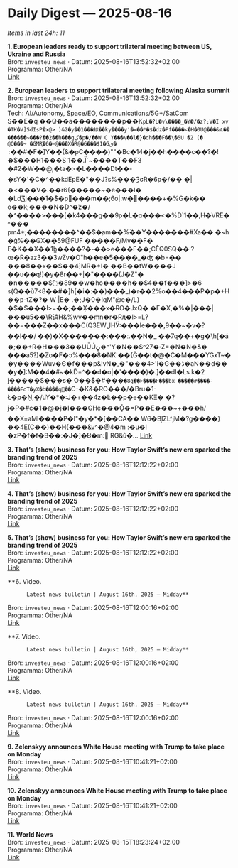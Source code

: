 # Daily Digest — 2025-08-16

_Items in last 24h: 11_

**1. European leaders ready to support trilateral meeting between US, Ukraine and Russia**  
Bron: `investeu_news` · Datum: 2025-08-16T13:52:32+02:00  
Programma: Other/NA  
[Link](https://www.euronews.com/my-europe/2025/08/16/european-leaders-ready-to-support-trilateral-meeting-between-us-ukraine-and-russia)

**2. European leaders to support trilateral meeting following Alaska summit**  
Bron: `investeu_news` · Datum: 2025-08-16T13:52:32+02:00  
Programma: Other/NA  
Tech: AI/Autonomy, Space/EO, Communications/5G+/SatCom  
S��E�q  ��Q��a��������p��K`pL�?L�v\����_�Y�/�z?;V�I xv	�TK�V]SdIsP�x@> )&2�y��1���鮽��ky����y'�=��*ֽ�$�dz�Pf����<�H�0U@���&Ѧ�� ������~���?��2��h���gڳ�p�/��W C Y���\��l�}�dh���F��\�5U �2 (�	@Q���~
�GMR҈�6�̶@���X�R@�6���$1�Gٯ�
:`��#�F�]Y��{&�pC����)""�Bc�14�j��h����c��?�!�$���Η1���S
1��.Ї˘~����T��F3 �#2�W��@,�ta�>�L����Dt��-�sY�'�C�^��kdEpE�"��J?s%���ȜʛR�6p�/�� �|�<���V�.��r6{�����~�e���I��LԁƷj���1�$�pْ���m��;6o|:w�����+�%G�k�� o��k;����N�D^�֔z�/�^����>���[�k4���g��9p�L�ɑ���<�%D`1��,H�VRE�^���	pm4*;��������^��$�ۭam��%ۡ��Y�������#Xa��
�~h �ġ%��GX��59@FUF �����F/Mv��F�
E�K��X��1b̳����?�-��>e���F��;CĒQ0SQ��·?œ�R�az3��3wZv�O"h��e�5����_�ʤ	�b=��
���8��x��$��4]MR�*I� ��B��tW����J
��u��q!]�y�8r�̀�+|�"����(J�Z"��n�����$߫�89��w�ho����h��$4��f���]>�6 s{Q��ù7<8��#�]h[�i�:��)���_)�r��2%o��4���P�p�+H��p-tZ�?�	W|E�
.�;J�0�IqM"@e�/L} �$�$���l>=��;��X̦���x�ɌO�JxQ�	�Γ�X,�%�|���|���u5��\R诮H&%wv��mn�r�Rԯ�l>=L?��=���Z��x���C(Q3EWلHЎ:���le���,9��~�v�?��l��/	��)�X�������:���ː.��N�_��7q��+�ց�\h[�á	�;��+R�H���3��UŪÚڼ�^'Y�N��$^27�꭫Z=�N�N�&����a5?)�Zo�F�ͻ%���8�NK'��{Ǧ��t�@�C�M���YGxT~��y����Wuv�Ͼ�f���p&IvN�,�"���4>'i�G��ڈ�aN��d���y�]:M��4�#~�kĎ=^��d�o|�'����)�.]��dI�Ls k�2 j�����S���s�O��$�#���`�8g��>����F���bx�����#����-����FoT�yX�b�̍���q��`C-�K&�RO���/�Bru�1-Ł�p�Ņ,�/uY�*�:J�+��4z�Ŀ��p�e��KΞ� �?j�P�#c�1�@�j�l���GΗe���Ǭ�=P��E���~+���h/��X=aMl����P�I"�y�*�[��CA�� W6�BI͙ؕZL^jM�?g����}��4E(C��)��H{���&v^�@4�m :�u�!�zP�f�f�B��:�J�]�Ȣ�m:
َRG&ů�…
[Link](https://www.euronews.com/my-europe/2025/08/16/european-leaders-ready-to-support-trilateral-meeting-between-us-ukraine-and-russia)

**3. That’s (show) business for you: How Taylor Swift’s new era sparked the branding trend of 2025**  
Bron: `investeu_news` · Datum: 2025-08-16T12:12:22+02:00  
Programma: Other/NA  
[Link](https://www.euronews.com/culture/2025/08/16/thats-show-business-for-you-how-taylor-swifts-new-era-sparked-the-branding-trend-of-2025)

**4. That’s (show) business for you: How Taylor Swift’s new era sparked the branding trend of 2025**  
Bron: `investeu_news` · Datum: 2025-08-16T12:12:22+02:00  
Programma: Other/NA  
[Link](https://www.euronews.com/culture/2025/08/16/thats-show-business-for-you-how-taylor-swifts-new-era-sparked-the-branding-trend-of-2025)

**5. That’s (show) business for you: How Taylor Swift’s new era sparked the branding trend of 2025**  
Bron: `investeu_news` · Datum: 2025-08-16T12:12:22+02:00  
Programma: Other/NA  
[Link](https://www.euronews.com/culture/2025/08/16/thats-show-business-for-you-how-taylor-swifts-new-era-sparked-the-branding-trend-of-2025)

**6. Video.
            
          Latest news bulletin | August 16th, 2025 – Midday**  
Bron: `investeu_news` · Datum: 2025-08-16T12:00:16+02:00  
Programma: Other/NA  
[Link](https://www.euronews.com/video/2025/08/16/latest-news-bulletin-august-16th-2025-midday)

**7. Video.
            
          Latest news bulletin | August 16th, 2025 – Midday**  
Bron: `investeu_news` · Datum: 2025-08-16T12:00:16+02:00  
Programma: Other/NA  
[Link](https://www.euronews.com/video/2025/08/16/latest-news-bulletin-august-16th-2025-midday)

**8. Video.
            
          Latest news bulletin | August 16th, 2025 – Midday**  
Bron: `investeu_news` · Datum: 2025-08-16T12:00:16+02:00  
Programma: Other/NA  
[Link](https://www.euronews.com/video/2025/08/16/latest-news-bulletin-august-16th-2025-midday)

**9. Zelenskyy announces White House meeting with Trump to take place on Monday**  
Bron: `investeu_news` · Datum: 2025-08-16T10:41:21+02:00  
Programma: Other/NA  
[Link](https://www.euronews.com/2025/08/16/zelenskyy-announces-white-house-meeting-with-trump-to-take-place-on-monday)

**10. Zelenskyy announces White House meeting with Trump to take place on Monday**  
Bron: `investeu_news` · Datum: 2025-08-16T10:41:21+02:00  
Programma: Other/NA  
[Link](https://www.euronews.com/2025/08/16/zelenskyy-announces-white-house-meeting-with-trump-to-take-place-on-monday)

**11. World News**  
Bron: `investeu_news` · Datum: 2025-08-15T18:23:24+02:00  
Programma: Other/NA  
[Link](https://www.euronews.com/programs/world)

